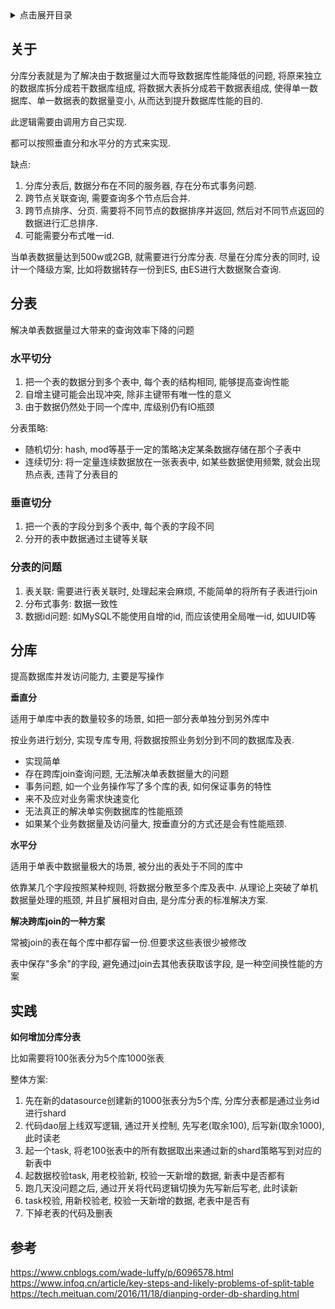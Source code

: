 <details>
<summary>点击展开目录</summary>
<!-- TOC -->

- [关于](#关于)
- [分表](#分表)
    - [水平切分](#水平切分)
    - [垂直切分](#垂直切分)
    - [分表的问题](#分表的问题)
- [分库](#分库)
- [实践](#实践)
- [参考](#参考)

<!-- /TOC -->
</details>

## 关于

分库分表就是为了解决由于数据量过大而导致数据库性能降低的问题, 将原来独立的数据库拆分成若干数据库组成, 将数据大表拆分成若干数据表组成, 使得单一数据库、单一数据表的数据量变小, 从而达到提升数据库性能的目的.

此逻辑需要由调用方自己实现.

都可以按照垂直分和水平分的方式来实现.

缺点:
1. 分库分表后, 数据分布在不同的服务器, 存在分布式事务问题.
2. 跨节点关联查询, 需要查询多个节点后合并.
3. 跨节点排序、分页. 需要将不同节点的数据排序并返回, 然后对不同节点返回的数据进行汇总排序.
4. 可能需要分布式唯一id.

当单表数据量达到500w或2GB, 就需要进行分库分表. 尽量在分库分表的同时, 设计一个降级方案, 比如将数据转存一份到ES, 由ES进行大数据聚合查询.


## 分表

解决单表数据量过大带来的查询效率下降的问题

### 水平切分

1. 把一个表的数据分到多个表中, 每个表的结构相同, 能够提高查询性能
2. 自增主键可能会出现冲突, 除非主键带有唯一性的意义
3. 由于数据仍然处于同一个库中, 库级别仍有IO瓶颈

分表策略:

* 随机切分: hash, mod等基于一定的策略决定某条数据存储在那个子表中
* 连续切分: 将一定量连续数据放在一张表表中, 如某些数据使用频繁, 就会出现热点表, 违背了分表目的

### 垂直切分

1. 把一个表的字段分到多个表中, 每个表的字段不同
2. 分开的表中数据通过主键等关联

### 分表的问题

1. 表关联: 需要进行表关联时, 处理起来会麻烦, 不能简单的将所有子表进行join
2. 分布式事务: 数据一致性
3. 数据id问题: 如MySQL不能使用自增的id, 而应该使用全局唯一id, 如UUID等

## 分库

提高数据库并发访问能力, 主要是写操作

**垂直分**

适用于单库中表的数量较多的场景, 如把一部分表单独分到另外库中

按业务进行划分, 实现专库专用, 将数据按照业务划分到不同的数据库及表.

* 实现简单
* 存在跨库join查询问题, 无法解决单表数据量大的问题
* 事务问题, 如一个业务操作写了多个库的表, 如何保证事务的特性
* 来不及应对业务需求快速变化
* 无法真正的解决单实例数据库的性能瓶颈
* 如果某个业务数据量及访问量大, 按垂直分的方式还是会有性能瓶颈.

**水平分**

适用于单表中数据量极大的场景, 被分出的表处于不同的库中

依靠某几个字段按照某种规则, 将数据分散至多个库及表中. 从理论上突破了单机数据量处理的瓶颈, 并且扩展相对自由, 是分库分表的标准解决方案.

**解决跨库join的一种方案**

常被join的表在每个库中都存留一份.但要求这些表很少被修改

表中保存"多余"的字段, 避免通过join去其他表获取该字段, 是一种空间换性能的方案

## 实践

**如何增加分库分表**

比如需要将100张表分为5个库1000张表

整体方案:
1. 先在新的datasource创建新的1000张表分为5个库, 分库分表都是通过业务id进行shard
2. 代码dao层上线双写逻辑, 通过开关控制, 先写老(取余100), 后写新(取余1000), 此时读老
3. 起一个task, 将老100张表中的所有数据取出来通过新的shard策略写到对应的新表中
4. 起数据校验task, 用老校验新, 校验一天新增的数据, 新表中是否都有
5. 跑几天没问题之后, 通过开关将代码逻辑切换为先写新后写老, 此时读新
6. task校验, 用新校验老, 校验一天新增的数据, 老表中是否有
7. 下掉老表的代码及删表

## 参考

https://www.cnblogs.com/wade-luffy/p/6096578.html
https://www.infoq.cn/article/key-steps-and-likely-problems-of-split-table
https://tech.meituan.com/2016/11/18/dianping-order-db-sharding.html

